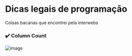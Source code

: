# Dicas legais de programação
Coisas bacanas que encontrei pela interwebs

### ✔️ Column Count
![image](https://user-images.githubusercontent.com/47669425/148866399-174d25a9-d3df-48b1-952d-be0d343d4f6f.png)

